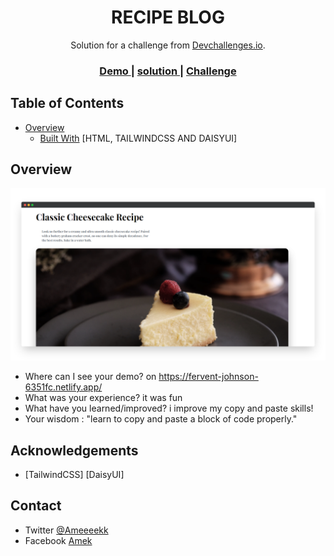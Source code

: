 <!-- Please update value in the {}  -->

<h1 align="center">RECIPE BLOG</h1>

<div align="center">
   Solution for a challenge from  <a href="http://devchallenges.io" target="_blank">Devchallenges.io</a>.
</div>

<div align="center">
  <h3>
    <a href="https://fervent-johnson-6351fc.netlify.app/">
      Demo
    </a>
   <span> | <span>
      <a href="https://devchallenges.io/solutions/7g7oaOzpT4ZI9lzdjwPw">
         solution
      </a>
   <span> | <span>
    <a href="https://devchallenges.io/challenges/OEKdUZ6xs0h99C38XVht">
      Challenge
    </a>
  </h3>
</div>

<!-- TABLE OF CONTENTS -->

## Table of Contents

- [Overview](#overview)
  - [Built With](#built-with)
      [HTML, TAILWINDCSS AND DAISYUI]

      

<!-- OVERVIEW -->

## Overview

<img src='screely-1634366155609.png'>



- Where can I see your demo?
      on https://fervent-johnson-6351fc.netlify.app/
- What was your experience?
      it was fun
- What have you learned/improved? 
      i improve my copy and paste skills!
- Your wisdom : "learn to copy and paste a block of code properly." 


## Acknowledgements

<!-- This section should list any articles or add-ons/plugins that helps you to complete the project. This is optional but it will help you in the future. For exmpale -->

- [TailwindCSS]
      [DaisyUI]
      
## Contact

- Twitter [@Ameeeekk](https://twitter.com/Ameeeekk})
- Facebook [Amek](https://www.facebook.com/ameeek.code/)
